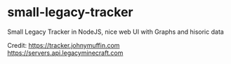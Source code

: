 # small-legacy-tracker

Small Legacy Tracker in NodeJS, nice web UI with Graphs and hisoric data

Credit:
https://tracker.johnymuffin.com
https://servers.api.legacyminecraft.com